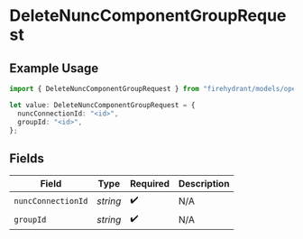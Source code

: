 # DeleteNuncComponentGroupRequest

## Example Usage

```typescript
import { DeleteNuncComponentGroupRequest } from "firehydrant/models/operations";

let value: DeleteNuncComponentGroupRequest = {
  nuncConnectionId: "<id>",
  groupId: "<id>",
};
```

## Fields

| Field              | Type               | Required           | Description        |
| ------------------ | ------------------ | ------------------ | ------------------ |
| `nuncConnectionId` | *string*           | :heavy_check_mark: | N/A                |
| `groupId`          | *string*           | :heavy_check_mark: | N/A                |
